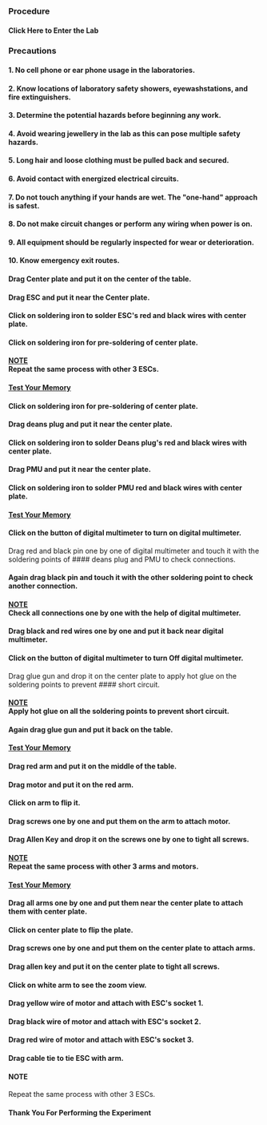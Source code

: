 ### Procedure

#### Click Here to Enter the Lab

### Precautions

#### 1. No cell phone or ear phone usage in the laboratories.
#### 2. Know locations of laboratory safety showers, eyewashstations, and fire extinguishers.
#### 3. Determine the potential hazards before beginning any work.
#### 4. Avoid wearing jewellery in the lab as this can pose multiple safety hazards.
#### 5. Long hair and loose clothing must be pulled back and secured.
#### 6. Avoid contact with energized electrical circuits.
#### 7. Do not touch anything if your hands are wet. The "one-hand" approach is safest.
#### 8. Do not make circuit changes or perform any wiring when power is on.
#### 9. All equipment should be regularly inspected for wear or deterioration.
#### 10. Know emergency exit routes.

#### Drag Center plate and put it on the center of the table.


<!-- #### <img src="images/pro1.png" style="height: 500px;"> -->

#### Drag ESC and put it near the Center plate.

<!-- #### <img src="images/pro2.png" style="height: 500px;"> -->

#### Click on soldering iron to solder ESC's red and black wires with center plate.

#### Click on soldering iron for pre-soldering of center plate.

#### <u>NOTE</u><br>Repeat the same process with other 3 ESCs.

#### <u>Test Your Memory</u>

#### Click on soldering iron for pre-soldering of center plate.

#### Drag deans plug and put it near the center plate.

#### Click on soldering iron to solder Deans plug's red and black wires with center plate.

#### Drag PMU and put it near the center plate.

#### Click on soldering iron to solder PMU red and black wires with center plate.

#### <u>Test Your Memory</u>

#### Click on the button of digital multimeter to turn on digital multimeter.

Drag red and black pin one by one of digital multimeter and touch it with the soldering points of #### deans plug and PMU to check connections.

#### Again drag black pin and touch it with the other soldering point to check another connection.

#### <u>NOTE</u><br>Check all connections one by one with the help of digital multimeter.

#### Drag black and red wires one by one and put it back near digital multimeter.

#### Click on the button of digital multimeter to turn Off digital multimeter.

Drag glue gun and drop it on the center plate to apply hot glue on the soldering points to prevent #### short circuit.

#### <u>NOTE</u><br>Apply hot glue on all the soldering points to prevent short circuit.

#### Again drag glue gun and put it back on the table.

#### <u>Test Your Memory</u>

#### Drag red arm and put it on the middle of the table.

#### Drag motor and put it on the red arm.

#### Click on arm to flip it.

#### Drag screws one by one and put them on the arm to attach motor.

#### Drag Allen Key and drop it on the screws one by one to tight all screws.

#### <u>NOTE</u><br>Repeat the same process with other 3 arms and motors.

#### <u>Test Your Memory</u>

#### Drag all arms one by one and put them near the center plate to attach them with center plate.

#### Click on center plate to flip the plate.

#### Drag screws one by one and put them on the center plate to attach arms.

#### Drag allen key and put it on the center plate to tight all screws.

#### Click on white arm to see the zoom view.
 
#### Drag yellow wire of motor and attach with ESC's socket 1.

#### Drag black wire of motor and attach with ESC's socket 2.

#### Drag red wire of motor and attach with ESC's socket 3.

#### Drag cable tie to tie ESC with arm.

#### NOTE
Repeat the same process with other 3 ESCs.

#### Thank You For Performing the Experiment
